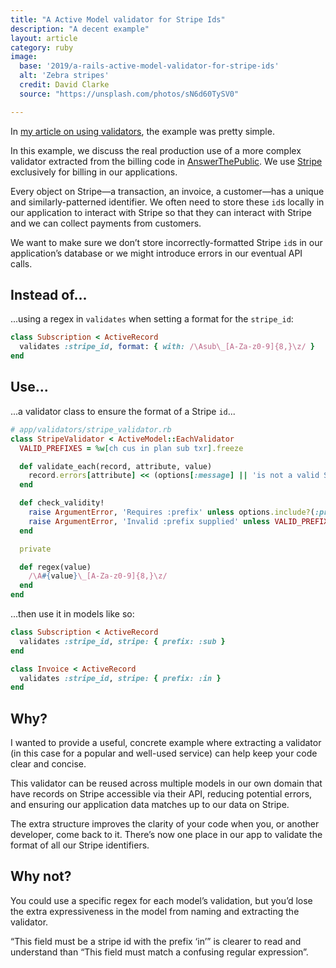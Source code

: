 ```yaml
---
title: "A Active Model validator for Stripe Ids"
description: "A decent example"
layout: article
category: ruby
image:
  base: '2019/a-rails-active-model-validator-for-stripe-ids'
  alt: 'Zebra stripes'
  credit: David Clarke
  source: "https://unsplash.com/photos/sN6d60TySV0"

---
```


In [my article on using validators](/ruby/use-a-custom-validator), the example was pretty simple.

In this example, we discuss the real production use of a more complex validator extracted from the billing code in [AnswerThePublic](https://answerthepublic.com). We use [Stripe](https://stripe.com) exclusively for billing in our applications.

Every object on Stripe—a transaction, an invoice, a customer—has a unique and similarly-patterned identifier. We often need to store these `id`s locally in our application to interact with Stripe so that they can interact with Stripe and we can collect payments from customers.

We want to make sure we don’t store incorrectly-formatted Stripe `id`s in our application’s database or we might introduce errors in our eventual API calls.


## Instead of...

...using a regex in `validates` when setting a format for the `stripe_id`:

```ruby
class Subscription < ActiveRecord
  validates :stripe_id, format: { with: /\Asub\_[A-Za-z0-9]{8,}\z/ }
end
```


## Use...

...a validator class to ensure the format of a Stripe `id`...

```ruby
# app/validators/stripe_validator.rb
class StripeValidator < ActiveModel::EachValidator
  VALID_PREFIXES = %w[ch cus in plan sub txr].freeze

  def validate_each(record, attribute, value)
    record.errors[attribute] << (options[:message] || 'is not a valid Stripe ID') unless regex(options[:prefix]).match?(value)
  end

  def check_validity!
    raise ArgumentError, 'Requires :prefix' unless options.include?(:prefix)
    raise ArgumentError, 'Invalid :prefix supplied' unless VALID_PREFIXES.include?(options[:prefix].to_s)
  end

  private

  def regex(value)
    /\A#{value}\_[A-Za-z0-9]{8,}\z/
  end
end
```

...then use it in models like so:

```ruby
class Subscription < ActiveRecord
  validates :stripe_id, stripe: { prefix: :sub }
end

class Invoice < ActiveRecord
  validates :stripe_id, stripe: { prefix: :in }
end
```

## Why?

I wanted to provide a useful, concrete example where extracting a validator (in this case for a popular and well-used service) can help keep your code clear and concise.

This validator can be reused across multiple models in our own domain that have records on Stripe accessible via their API, reducing potential errors, and ensuring our application data matches up to our data on Stripe.

The extra structure improves the clarity of your code when you, or another developer, come back to it. There’s now one place in our app to validate the format of all our Stripe identifiers.


## Why not?

You could use a specific regex for each model’s validation, but you’d lose the extra expressiveness in the model from naming and extracting the validator.

“This field must be a stripe id with the prefix ‘in’” is clearer to read and understand than “This field must match a confusing regular expression”.
